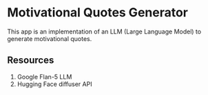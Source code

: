 # Motivational Quotes Generator

This app is an implementation of an LLM (Large Language Model) to generate motivational quotes.

## Resources

1. Google Flan-5 LLM
2. Hugging Face diffuser API
